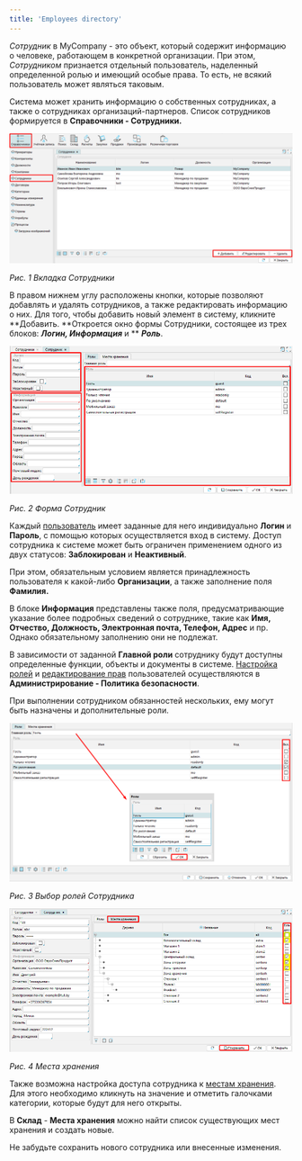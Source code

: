 ```yaml
---
title: 'Employees directory'
---
```


*Сотрудник* в MyCompany - это объект, который содержит информацию о человеке, работающем в конкретной организации. При этом, *Сотрудником* признается отдельный пользователь, наделенный определенной ролью и имеющий особые права. То есть, не всякий пользователь может являться таковым.

Система может хранить информацию о собственных сотрудниках, а также о сотрудниках организаций-партнеров. Список сотрудников формируется в **Справочники - Сотрудники.**

![](attachments/20711668/20711672.png)  
  
*Рис. 1 Вкладка Сотрудники*

  

В правом нижнем углу расположены кнопки, которые позволяют добавлять и удалять сотрудников, а также редактировать информацию о них. Для того, чтобы добавить новый элемент в систему, кликните **Добавить. **Откроется окно формы Сотрудники, состоящее из трех блоков: ***Логин, Информация*** и ** ***Роль***.

![](attachments/20711668/20711671.png)  

*Рис. 2 Форма Сотрудник*

  

Каждый [пользователь](Users.md) имеет заданные для него индивидуально **Логин** и **Пароль**, с помощью которых осуществляется вход в систему. Доступ сотрудника к системе может быть ограничен применением одного из двух статусов: **Заблокирован** и **Неактивный**.

При этом, обязательным условием является принадлежность пользователя к какой-либо **Организации**, а также заполнение поля **Фамилия.**

В блоке **Информация** представлены также поля, предусматривающие указание более подробных сведений о сотруднике, такие как **Имя, Отчество, Должность, Электронная почта, Телефон, Адрес** и пр. Однако обязательному заполнению они не подлежат.

  

  

  

  

  

В зависимости от заданной **Главной роли** сотруднику будут доступны определенные функции, объекты и документы в системе. [Настройка ролей](User_roles.md) и [редактирование прав](Role_permissions.md) пользователей осуществляются в **Администрирование - Политика безопасности**.

При выполнении сотрудником обязанностей нескольких, ему могут быть назначены и дополнительные роли.

 ![](attachments/20711668/20711669.png) 
 
*Рис. 3 Выбор ролей Сотрудника*

![](attachments/20711668/20711670.png)  

*Рис. 4 Места хранения*

  

  

Также возможна настройка доступа сотрудника к [местам хранения](Location_settings.md). Для этого необходимо кликнуть на значение и отметить галочками категории, которые будут для него открыты.

В **Склад** - **Места хранения** можно найти список существующих мест хранения и создать новые.

  

Не забудьте сохранить нового сотрудника или внесенные изменения.

  

  




